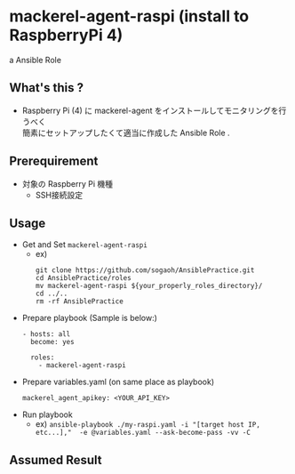 # mackerel-agent-raspi (install to RaspberryPi 4)
a Ansible Role

## What's this ?
- Raspberry Pi (4) に mackerel-agent をインストールしてモニタリングを行うべく  
  簡素にセットアップしたくて適当に作成した Ansible Role .

## Prerequirement
- 対象の Raspberry Pi 機種
    - SSH接続設定

## Usage
- Get and Set `mackerel-agent-raspi`
    - ex) 
        ```
        git clone https://github.com/sogaoh/AnsiblePractice.git
        cd AnsiblePractice/roles
        mv mackerel-agent-raspi ${your_properly_roles_directory}/
        cd ../..
        rm -rf AnsiblePractice
        ```
- Prepare playbook (Sample is below:)
    ```
    - hosts: all
      become: yes

      roles:
        - mackerel-agent-raspi
    ```
- Prepare variables.yaml (on same place as playbook)
    ```
    mackerel_agent_apikey: <YOUR_API_KEY>
    ```
- Run playbook
    - ex) `ansible-playbook ./my-raspi.yaml -i "[target host IP, etc...],"  -e @variables.yaml --ask-become-pass -vv -C`


## Assumed Result
